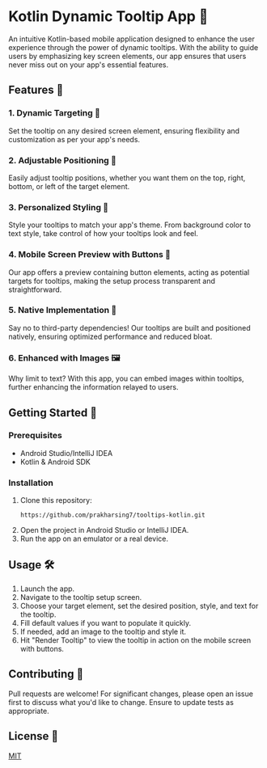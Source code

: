 # Kotlin Dynamic Tooltip App 📱

An intuitive Kotlin-based mobile application designed to enhance the user experience through the power of dynamic tooltips. With the ability to guide users by emphasizing key screen elements, our app ensures that users never miss out on your app's essential features.


## Features 🌟

### 1. Dynamic Targeting 🎯
Set the tooltip on any desired screen element, ensuring flexibility and customization as per your app's needs.

### 2. Adjustable Positioning 🧭
Easily adjust tooltip positions, whether you want them on the top, right, bottom, or left of the target element.

### 3. Personalized Styling 🎨
Style your tooltips to match your app's theme. From background color to text style, take control of how your tooltips look and feel.

### 4. Mobile Screen Preview with Buttons 📱
Our app offers a preview containing button elements, acting as potential targets for tooltips, making the setup process transparent and straightforward.

### 5. Native Implementation 🚫
Say no to third-party dependencies! Our tooltips are built and positioned natively, ensuring optimized performance and reduced bloat.

### 6. Enhanced with Images 🖼️
Why limit to text? With this app, you can embed images within tooltips, further enhancing the information relayed to users.

## Getting Started 🚀

### Prerequisites
- Android Studio/IntelliJ IDEA
- Kotlin & Android SDK

### Installation 
1. Clone this repository:
   ```
   https://github.com/prakharsing7/tooltips-kotlin.git
   ```
2. Open the project in Android Studio or IntelliJ IDEA.
3. Run the app on an emulator or a real device.

## Usage 🛠️
1. Launch the app.
2. Navigate to the tooltip setup screen.
3. Choose your target element, set the desired position, style, and text for the tooltip.
4. Fill default values if you want to populate it quickly.
5. If needed, add an image to the tooltip and style it.
6. Hit "Render Tooltip" to view the tooltip in action on the mobile screen with buttons.

## Contributing 🤝
Pull requests are welcome! For significant changes, please open an issue first to discuss what you'd like to change. Ensure to update tests as appropriate.

## License 📜
[MIT](https://choosealicense.com/licenses/mit/)
